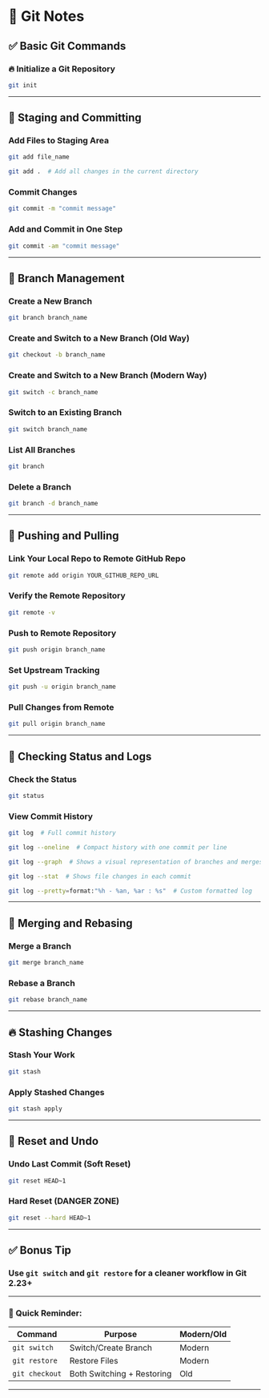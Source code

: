 # 🎯 Git Notes 

## ✅ Basic Git Commands

### 🔥 Initialize a Git Repository
```bash
git init
```

---

## 🌟 Staging and Committing

### Add Files to Staging Area
```bash
git add file_name
```
```bash
git add .  # Add all changes in the current directory
```

### Commit Changes
```bash
git commit -m "commit message"
```

### Add and Commit in One Step
```bash
git commit -am "commit message"
```

---

## 🌱 Branch Management

### Create a New Branch
```bash
git branch branch_name
```

### Create and Switch to a New Branch (Old Way)
```bash
git checkout -b branch_name
```

### Create and Switch to a New Branch (Modern Way)
```bash
git switch -c branch_name
```

### Switch to an Existing Branch
```bash
git switch branch_name
```

### List All Branches
```bash
git branch
```

### Delete a Branch
```bash
git branch -d branch_name
```

---

## 🚀 Pushing and Pulling

### Link Your Local Repo to Remote GitHub Repo
```bash
git remote add origin YOUR_GITHUB_REPO_URL
```

### Verify the Remote Repository
```bash
git remote -v
```

### Push to Remote Repository
```bash
git push origin branch_name
```
### Set Upstream Tracking
```bash
git push -u origin branch_name  
```

### Pull Changes from Remote
```bash
git pull origin branch_name
```

---

## 🧐 Checking Status and Logs

### Check the Status
```bash
git status
```

### View Commit History
```bash
git log  # Full commit history
```

```bash
git log --oneline  # Compact history with one commit per line
```

```bash
git log --graph  # Shows a visual representation of branches and merges
```

```bash
git log --stat  # Shows file changes in each commit
```

```bash
git log --pretty=format:"%h - %an, %ar : %s"  # Custom formatted log
```

---

## 🔄 Merging and Rebasing

### Merge a Branch
```bash
git merge branch_name
```

### Rebase a Branch
```bash
git rebase branch_name
```

---

## 🔥 Stashing Changes

### Stash Your Work
```bash
git stash
```

### Apply Stashed Changes
```bash
git stash apply
```

---

## 🛑 Reset and Undo

### Undo Last Commit (Soft Reset)
```bash
git reset HEAD~1
```

### Hard Reset (DANGER ZONE)
```bash
git reset --hard HEAD~1
```

---

## ✅ Bonus Tip
### Use `git switch` and `git restore` for a cleaner workflow in Git 2.23+

---

### 🎯 Quick Reminder:
| Command         | Purpose                  | Modern/Old |
|-----------------|----------------------|-------------------|
| `git switch`         | Switch/Create Branch | Modern |
| `git restore`         | Restore Files | Modern |
| `git checkout`   | Both Switching + Restoring | Old |

---



